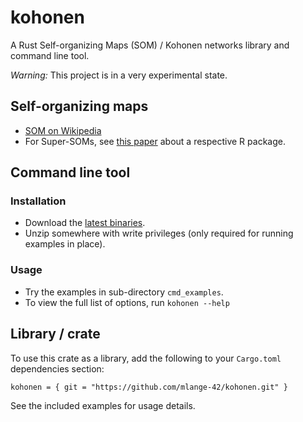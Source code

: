 # kohonen
A Rust Self-organizing Maps (SOM) / Kohonen networks library and command line tool.

_Warning:_ This project is in a very experimental state.

## Self-organizing maps

* [SOM on Wikipedia](https://en.wikipedia.org/wiki/Self-organizing_map)
* For Super-SOMs, see [this paper](https://www.jstatsoft.org/article/view/v021i05) about a respective R package.

## Command line tool

### Installation

* Download the [latest binaries](../../releases/latest).
* Unzip somewhere with write privileges (only required for running examples in place).

### Usage

* Try the examples in sub-directory `cmd_examples`.
* To view the full list of options, run `kohonen --help`

## Library / crate

To use this crate as a library, add the following to your `Cargo.toml` dependencies section:
```
kohonen = { git = "https://github.com/mlange-42/kohonen.git" }
```
See the included examples for usage details.
